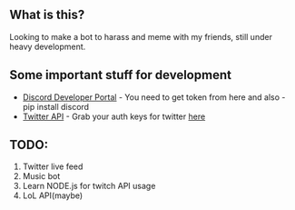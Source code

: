 ## What is this?

Looking to make a bot to harass and meme with my friends, still under heavy development. 

## Some important stuff for development

- [Discord Developer Portal](https://discord.com/developers/applications) - You need to get token from here and also -pip install discord
- [Twitter API](https://www.tweepy.org/) - Grab your auth keys for twitter [here](https://developer.twitter.com/en)

## TODO:

1. Twitter live feed 
2. Music bot 
3. Learn NODE.js for twitch API usage 
4. LoL API(maybe)
